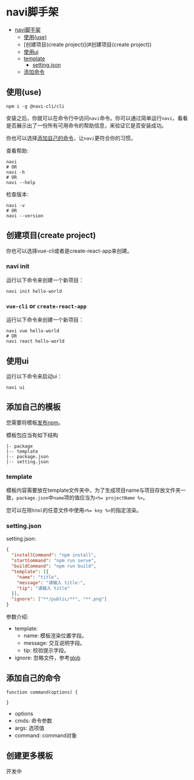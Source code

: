 # navi脚手架

- [navi脚手架](#navi脚手架)
  - [使用(use)](#使用(use))
  - [创建项目(create project)](#创建项目(create project))
  - [使用ui](#使用ui)
  - [template](#template)
    - [setting.json](#setting.json)
  - [添加命令](#添加命令)

## 使用(use)

```shell
npm i -g @navi-cli/cli
```

安装之后，你就可以在命令行中访问`navi`命令。你可以通过简单运行`navi`，看看是否展示出了一份所有可用命令的帮助信息，来验证它是否安装成功。

你也可以选择[添加自己的命令](#添加命令)，让`navi`更符合你的习惯。

查看帮助:
```shell
navi
# OR
navi -h
# OR
navi --help
```

检查版本:
```shell
navi -v
# OR
navi --version
```

## 创建项目(create project)

你也可以选择vue-cli或者是create-react-app来创建。

### navi init
运行以下命令来创建一个新项目：
```shell
navi init hello-world
```

### `vue-cli` or `create-react-app`
运行以下命令来创建一个新项目：
```shell
navi vue hello-world
# OR
navi react hello-world
```

## 使用ui

运行以下命令来启动ui：
```shell
navi ui
```

## 添加自己的模板

您需要将模板[发布npm](https://docs.npmjs.com/cli/v6/commands/npm-publish)。

模板包应当有如下结构
```
|- package
|-- template
|-- package.json
|-- setting.json
```
### template

模板内容需要放在template文件夹中，为了生成项目name与项目存放文件夹一致，`package.json`中`name`项的值应当为`<%= projectName %>`。

您可以在除`html`的任意文件中使用`<%= key %>`的指定渲染。

### setting.json

setting.json:
```JSON
{
  "installCommand": "npm install",
  "startCommand": "npm run serve",
  "buildCommand": "npm run build",
  "template": [{
    "name": "title",
    "message": "请输入 title:",
    "tip": "请输入 title"
  }],
  "ignore": ["**/public/**", "**.png"]
}
```
参数介绍:

- template:
  - name: 模板渲染位置字段。
  - message: 交互说明字段。
  - tip: 校验提示字段。
- ignore: 忽略文件，参考[glob](https://github.com/isaacs/node-glob)

## 添加自己的命令

```JS
function command(options) {

}
```
- options
 - cmds: 命令参数
 - args: 选项值
 - command: command对象

## 创建更多模板

开发中
